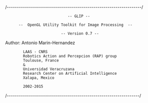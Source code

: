 /*-------------------------------------------------------------------*/
                                               
                                -- GLIP --                     
                         
          --  OpenGL Utility Toolkit for Image Processing  --
 
                             -- Version 0.7 --
                                          
  Author:   Antonio Marin-Hernandez                            
 
            LAAS - CNRS 
            Robotics Action and Percepcion (RAP) group
            Toulouse, France
            &
            Universidad Veracruzana
            Research Center on Artificial Intelligence
            Xalapa, Mexico
 
            2002-2015
 
 /*------------------------------------------------------------------*/
